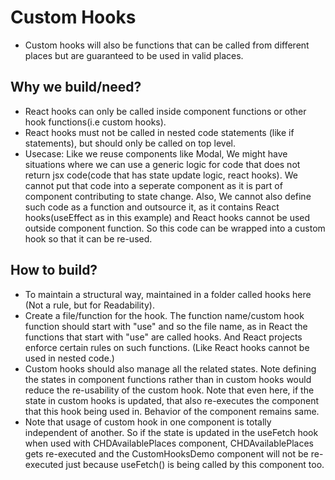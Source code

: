 # Custom Hooks
* Custom hooks will also be functions that can be called from different places
  but are guaranteed to be used in valid places.

## Why we build/need?
* React hooks can only be called inside component functions or other hook
  functions(i.e custom hooks).
* React hooks must not be called in nested code statements (like if statements),
  but should only be called on top level.
* Usecase: Like we reuse components like Modal, We might have situations where we can
  use a generic logic for code that does not return jsx code(code that has
  state update logic, react hooks).
  We cannot put that code into a seperate component as it is part of component
  contributing to state change. Also, We cannot also define such code as a
  function and outsource it, as it contains React hooks(useEffect as in this
  example) and React hooks cannot be used outside component function. So this
  code can be wrapped into a custom hook so that it can be re-used.

## How to build?
* To maintain a structural way, maintained in a folder called hooks here
  (Not a rule, but for Readability).
* Create a file/function for the hook. The function name/custom hook function
  should start with "use" and so the file name, as in React the functions that
  start with "use" are called hooks. And React projects enforce certain rules
  on such functions. (Like React hooks cannot be used in nested code.)
* Custom hooks should also manage all the related states. Note defining the
  states in component functions rather than in custom hooks would reduce the
  re-usability of the custom hook. Note that even here, if the state in custom
  hooks is updated, that also re-executes the component that this hook being
  used in. Behavior of the component remains same.
* Note that usage of custom hook in one component is totally independent of
  another. So if the state is updated in the useFetch hook when used with
  CHDAvailablePlaces component, CHDAvailablePlaces gets re-executed and the
  CustomHooksDemo component will not be re-executed just because useFetch() is
  being called by this component too.
